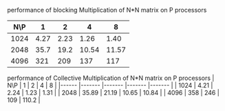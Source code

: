 performance of blocking Multiplication of N*N matrix on P processors

| N\P  	| 1    	| 2    	| 4     	| 8     	|
|------	|------	|------	|-------	|-------	|
| 1024 	| 4.27 	| 2.23 	| 1.26  	| 1.40  	|
| 2048 	| 35.7 	| 19.2 	| 10.54 	| 11.57 	|
| 4096 	| 321  	| 209  	| 137   	| 117   	|


performance of Collective Multiplication of N*N matrix on P processors
| N\P  	| 1     	| 2     	| 4     	| 8     	|
|------	|-------	|-------	|-------	|-------	|
| 1024 	| 4.21  	| 2.24  	| 1.23  	| 1.31  	|
| 2048 	| 35.89 	| 21.19 	| 10.65 	| 10.84 	|
| 4096 	| 358   	| 246   	| 109   	| 110.2 	|
